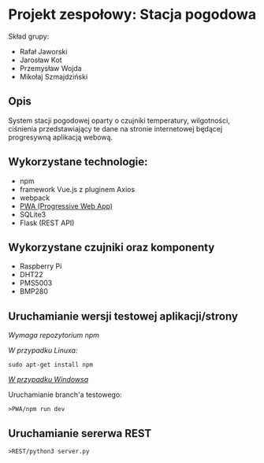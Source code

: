 # Projekt zespołowy: __Stacja pogodowa__

Skład grupy:
- Rafał Jaworski
- Jarosław Kot
- Przemysław Wojda
- Mikołaj Szmajdziński

## Opis
System stacji pogodowej oparty o czujniki temperatury, wilgotności, ciśnienia przedstawiający te dane na stronie internetowej będącej progresywną aplikacją webową.

## Wykorzystane technologie:
- npm
- framework Vue.js z pluginem Axios
- webpack
- [PWA (Progressive Web App)](https://web.dev/what-are-pwas/)
- SQLite3
- Flask (REST API)

## Wykorzystane czujniki oraz komponenty
- Raspberry Pi
- DHT22
- PMS5003
- BMP280

## Uruchamianie wersji testowej aplikacji/strony
_Wymaga repozytorium npm_

_W przypadku Linuxa:_

    sudo apt-get install npm

[_W przypadku Windowsa_](https://nodejs.org/en/download/)

Uruchamianie branch'a testowego:

    >PWA/npm run dev
    
## Uruchamianie sererwa REST
    >REST/python3 server.py
